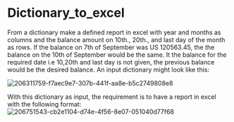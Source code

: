 # Dictionary_to_excel
From a dictionary make a defined report in excel with year and months as columns and the balance amount on 10th., 20th., and last day of the month as rows. If the balance on 7th of September was US 120563.45, the the balance on the 10th of September would be the same. It the balance for the required date i.e 10,20th and last day is not given, the previous balance would be the desired balance.
An input dictionary might look like this:

![206311759-f7aec9e7-307b-441f-aa8e-b5c2749808e8](https://user-images.githubusercontent.com/53232113/206321369-9cd8ea81-1938-4907-bc09-e3737816e538.png)

With this dictionary as input, the requirement is to have a report in excel with the following format:
![206751543-cb2e1104-d74e-4f56-8e07-051040d77f68](https://user-images.githubusercontent.com/53232113/206757804-30192f49-c2f3-4f48-a9cc-d93b3b8a5665.png)


